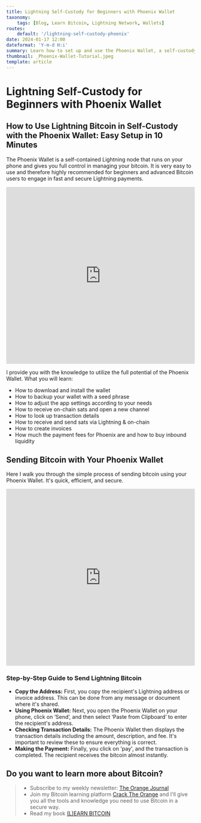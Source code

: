 ```yaml
---
title: Lightning Self-Custody for Beginners with Phoenix Wallet
taxonomy:
    tags: [Blog, Learn Bitcoin, Lightning Network, Wallets]
routes:
    default: '/lightning-self-custody-phoenix'
date: 2024-01-17 12:00
dateformat: 'Y-m-d H:i'
summary: Learn how to set up and use the Phoenix Wallet, a self-custody Lightning wallet and node that runs on your phone.
thumbnail: _Phoenix-Wallet-Tutorial.jpeg
template: article
---
```


# Lightning Self-Custody for Beginners with Phoenix Wallet

## How to Use Lightning Bitcoin in Self-Custody with the Phoenix Wallet: Easy Setup in 10 Minutes

The Phoenix Wallet is a self-contained Lightning node that runs on your phone and gives you full control in managing your bitcoin. It is very easy to use and therefore highly recommended for beginners and advanced Bitcoin users to engage in fast and secure Lightning payments.

<iframe width="100%" height="473" src="https://www.youtube.com/embed/chSktrFRN6E?si=LYhENkm5PTFr2cK5" title="YouTube video player" frameborder="0" allow="accelerometer; autoplay; clipboard-write; encrypted-media; gyroscope; picture-in-picture; web-share" allowfullscreen></iframe>

I provide you with the knowledge to utilize the full potential of the Phoenix Wallet. What you will learn:

* How to download and install the wallet
* How to backup your wallet with a seed phrase
* How to adjust the app settings according to your needs
* How to receive on-chain sats and open a new channel
* How to look up transaction details
* How to receive and send sats via Lightning & on-chain
* How to create invoices
* How much the payment fees for Phoenix are and how to buy inbound liquidity

## Sending Bitcoin with Your Phoenix Wallet
Here I walk you through the simple process of sending bitcoin using your Phoenix Wallet. It's quick, efficient, and secure. 

<iframe width="100%" height="473" src="https://www.youtube.com/embed/eao2X2zSdbw?si=oaI1VN8lEX3tZkqW" title="YouTube video player" frameborder="0" allow="accelerometer; autoplay; clipboard-write; encrypted-media; gyroscope; picture-in-picture; web-share" allowfullscreen></iframe>

### Step-by-Step Guide to Send Lightning Bitcoin
* **Copy the Address:** First, you copy the recipient's Lightning address or invoice address. This can be done from any message or document where it's shared.
* **Using Phoenix Wallet:**  Next, you open the Phoenix Wallet on your phone, click on ‘Send’, and then select ‘Paste from Clipboard’ to enter the recipient's address.
* **Checking Transaction Details:** The Phoenix Wallet then displays the transaction details including the amount, description, and fee. It's important to review these to ensure everything is correct.
* **Making the Payment:** Finally, you click on 'pay', and the transaction is completed. The recipient receives the bitcoin almost instantly.

## Do you want to learn more about Bitcoin? 

> * Subscribe to my weekly newsletter: [The Orange Journal](https://anita.link/news)
> * Join my Bitcoin learning platform [Crack The Orange](https://cracktheorange.com) and I'll give you all the tools and knowledge you need to use Bitcoin in a secure way.
> * Read my book [(L)EARN BITCOIN](https://learnbitcoin.link/)
